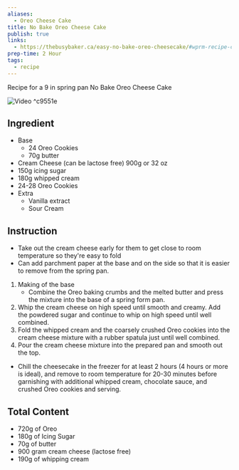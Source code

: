 ```yaml
---
aliases:
  - Oreo Cheese Cake
title: No Bake Oreo Cheese Cake
publish: true
links:
  - https://thebusybaker.ca/easy-no-bake-oreo-cheesecake/#wprm-recipe-container-3825
prep-time: 2 Hour
tags:
  - recipe
---
```


Recipe for a 9 in spring pan No Bake Oreo Cheese Cake

![Video](https://www.youtube.com/watch?v=BM8kEtZ22Iw) ^c9551e

## Ingredient
- Base
	- 24 Oreo Cookies
	- 70g butter
- Cream Cheese (can be lactose free) 900g or 32 oz
- 150g icing sugar
- 180g whipped cream
- 24-28 Oreo Cookies
- Extra
	- Vanilla extract
	- Sour Cream


## Instruction
- Take out the cream cheese early for them to get close to room temperature so they're easy to fold
- Can add parchment paper at the base and on the side so that it is easier to remove from the spring pan.
1. Making of the base
	- Combine the Oreo baking crumbs and the melted butter and press the mixture into the base of a spring form pan.  
2. Whip the cream cheese on high speed until smooth and creamy. Add the powdered sugar and continue to whip on high speed until well combined.  
3. Fold the whipped cream and the coarsely crushed Oreo cookies into the cream cheese mixture with a rubber spatula just until well combined.  
4. Pour the cream cheese mixture into the prepared pan and smooth out the top.  

- Chill the cheesecake in the freezer for at least 2 hours (4 hours or more is ideal), and remove to room temperature for 20-30 minutes before garnishing with additional whipped cream, chocolate sauce, and crushed Oreo cookies and serving.


## Total Content
- 720g of Oreo
- 180g of Icing Sugar
- 70g of butter
- 900 gram cream cheese (lactose free)
- 190g of whipping cream


